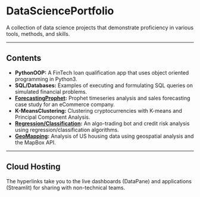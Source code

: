 # DataSciencePortfolio

A collection of data science projects that demonstrate proficiency in various tools, methods, and skills.

---

## Contents

- **PythonOOP:** A FinTech loan qualification app that uses object oriented programming in Python3.
- **SQL/Databases:** Examples of executing and formulating SQL queries on simulated financial problems.
- **[ForecastingProphet](https://datapane.com/reports/0AEvM03/sales-forecasting-for-ecommerce/):** Prophet timeseries analysis and sales forecasting case study for an eCommerce company.
- **K-MeansClustering:** Clustering cryptocurrencies with K-means and Principal Component Analysis.
- **[Regression/Classification](https://datapane.com/reports/XkndJK3/credit-risk-classification-report/):** An algo-trading bot and credit risk analysis using regression/classification algorithms.
- **[GeoMapping](https://datapane.com/reports/63OXrW7/san-francisco-housing-analysis/):** Analysis of US housing data using geospatial analysis and the MapBox API.

---

## Cloud Hosting

The hyperlinks take you to the live dashboards (DataPane) and applications (Streamlit) for sharing with non-technical teams.
